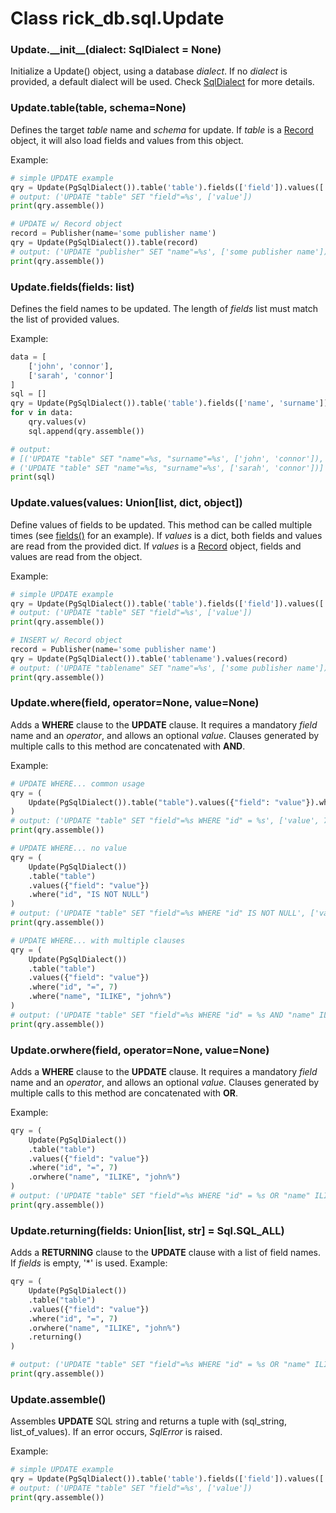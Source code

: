 # Class rick_db.sql.**Update**

### Update.**\_\_init\_\_(dialect: SqlDialect = None)**

Initialize a Update() object, using a database *dialect*. If no *dialect* is provided, a default dialect will be used.
Check [SqlDialect](sqldialect.md) for more details.

### Update.**table(table, schema=None)**

Defines the target *table* name and *schema* for update. If *table* is a [Record](record.md) object, it will also load fields and
values from this object.

Example:
```python
# simple UPDATE example
qry = Update(PgSqlDialect()).table('table').fields(['field']).values(['value'])
# output: ('UPDATE "table" SET "field"=%s', ['value'])
print(qry.assemble())

# UPDATE w/ Record object
record = Publisher(name='some publisher name')
qry = Update(PgSqlDialect()).table(record)
# output: ('UPDATE "publisher" SET "name"=%s', ['some publisher name'])
print(qry.assemble())
```

### Update.**fields(fields: list)**

Defines the field names to be updated. The length of *fields* list must match the list of provided values.

Example:
```python
data = [
    ['john', 'connor'],
    ['sarah', 'connor']
]
sql = []
qry = Update(PgSqlDialect()).table('table').fields(['name', 'surname'])
for v in data:
    qry.values(v)
    sql.append(qry.assemble())

# output:
# [('UPDATE "table" SET "name"=%s, "surname"=%s', ['john', 'connor']), 
# ('UPDATE "table" SET "name"=%s, "surname"=%s', ['sarah', 'connor'])]
print(sql)
```

### Update.**values(values: Union[list, dict, object])**

Define values of fields to be updated. This method can be called multiple times (see [fields()](insert.md/#insertfieldsfields-list) for an
example). If *values* is a dict, both fields and values are read from the provided dict. If *values* is a [Record](record.md)
object, fields and values are read from the object.

Example:
```python
# simple UPDATE example
qry = Update(PgSqlDialect()).table('table').fields(['field']).values(['value'])
# output: ('UPDATE "table" SET "field"=%s', ['value'])
print(qry.assemble())

# INSERT w/ Record object
record = Publisher(name='some publisher name')
qry = Update(PgSqlDialect()).table('tablename').values(record)
# output: ('UPDATE "tablename" SET "name"=%s', ['some publisher name'])
print(qry.assemble())
```

### Update.**where(field, operator=None, value=None)**

Adds a **WHERE** clause to the **UPDATE** clause. It requires a mandatory *field* name and an *operator*, and allows
an optional *value*. Clauses generated by multiple calls to this method are concatenated with **AND**. 

Example:

```python
# UPDATE WHERE... common usage
qry = (
    Update(PgSqlDialect()).table("table").values({"field": "value"}).where("id", "=", 7)
)
# output: ('UPDATE "table" SET "field"=%s WHERE "id" = %s', ['value', 7])
print(qry.assemble())

# UPDATE WHERE... no value
qry = (
    Update(PgSqlDialect())
    .table("table")
    .values({"field": "value"})
    .where("id", "IS NOT NULL")
)
# output: ('UPDATE "table" SET "field"=%s WHERE "id" IS NOT NULL', ['value'])
print(qry.assemble())

# UPDATE WHERE... with multiple clauses
qry = (
    Update(PgSqlDialect())
    .table("table")
    .values({"field": "value"})
    .where("id", "=", 7)
    .where("name", "ILIKE", "john%")
)
# output: ('UPDATE "table" SET "field"=%s WHERE "id" = %s AND "name" ILIKE %s', ['value', 7, 'john%'])
print(qry.assemble())
```


### Update.**orwhere(field, operator=None, value=None)**

Adds a **WHERE** clause to the **UPDATE** clause. It requires a mandatory *field* name and an *operator*, and allows
an optional *value*. Clauses generated by multiple calls to this method are concatenated with **OR**. 

Example:

```python
qry = (
    Update(PgSqlDialect())
    .table("table")
    .values({"field": "value"})
    .where("id", "=", 7)
    .orwhere("name", "ILIKE", "john%")
)
# output: ('UPDATE "table" SET "field"=%s WHERE "id" = %s OR "name" ILIKE %s', ['value', 7, 'john%'])
print(qry.assemble())
```

### Update.**returning(fields: Union[list, str] = Sql.SQL_ALL)**

Adds a **RETURNING** clause to the **UPDATE** clause with a list of field names. If *fields* is empty, '*' is used. 
Example:

```python
qry = (
    Update(PgSqlDialect())
    .table("table")
    .values({"field": "value"})
    .where("id", "=", 7)
    .orwhere("name", "ILIKE", "john%")
    .returning()
)

# output: ('UPDATE "table" SET "field"=%s WHERE "id" = %s OR "name" ILIKE %s RETURNING *', ['value', 7, 'john%'])
print(qry.assemble())
```


### Update.**assemble()**

Assembles **UPDATE** SQL string and returns a tuple with (sql_string, list_of_values). If an error occurs, *SqlError* is raised.

Example:

```python
# simple UPDATE example
qry = Update(PgSqlDialect()).table('table').fields(['field']).values(['value'])
# output: ('UPDATE "table" SET "field"=%s', ['value'])
print(qry.assemble())
```

